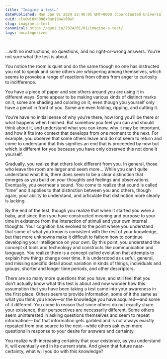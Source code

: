 ```yaml
---
title: "Imagine a test…"
datePublished: Mon Jan 01 2024 22:48:05 GMT+0000 (Coordinated Universal Time)
cuid: clv8wi0xh000x0amj9awl60wt
slug: imagine-a-test
canonical: https://quni.io/2024/01/01/imagine-a-test/
tags: uncategorized

---
```


…with no instructions, no questions, and no right-or-wrong answers. You’re not sure what the test is about.

You notice the room is quiet and do the same though no one has instructed you not to speak and some others are whispering among themselves, which seems to provoke a range of reactions from others from anger to curiosity to indifference.

You have a piece of paper and see others around you are using it in different ways. Some appear to be making various kinds of distinct marks on it, some are shading and coloring on it, even though you yourself only have a pencil in front of you. Some are even folding, ripping, and cutting it.

You’re have no initial sense of why you’re there, how long you’ll be there or what happens when finished. But somehow you feel you can and should think about it, and understand what you can know, why it may be important, and how it fits into context that develops from one moment to the next. For example, you observe that some others leave and do not seem to return and come to understand that this signifies an end that is proceeded by now but which is different for you because you have only observed this not done it yourself.

Gradually, you realize that others look different from you. In general, those who leave the room are larger and seem more… While you can’t quite understand what it is, there does seem to be a clear distinction that emerges as you build on your thoughts and feelings and observations. Eventually, you overhear a sound. You come to realize that sound is called “time“ and it applies to that distinction between you and others, though again, your ability to understand, and articulate that distinction more clearly is lacking.

By the end of the test, though you realize that when it started you were a baby, and since then you have constructed meaning and purpose to your time in existence from the interaction of stimuli and your own internal thoughts. Your cognition has evolved to the point where you understand that some of what you know is consistent with the rest of your knowledge, but that more unknowns make it difficult to fathom how to continue developing your intelligence on your own. By this point, you understand the concept of tools and technology and constructs like communication and language. You realize there is a concept called evolution that attempts to explain how things change over time. It is understood as useful, general, and missing specific detail about variation in kinds of things, individuals and groups, shorter and longer time periods, and other descriptors.

There are so many more questions that you have, and still feel that you don’t actually know what this test is about and now wonder how this assumption that you have been taking a test came into your awareness in the first place. Others seem to provide information, some of it the same as what you think you know—or the knowledge you have acquired—and some of it different. You come to reason that since others do not exactly share your existence, their perspectives are necessarily different. Some others seem uninterested in asking questions themselves and seem to repeat information— but that information gets garbled and is not always exactly repeated from one source to the next—while others ask even more questions in response to your desire for answers and certainty.

You realize with increasing certainty that your existence, as you understand it, will eventually end in its current state. And given that future near-certainty, what will you do with this knowledge?